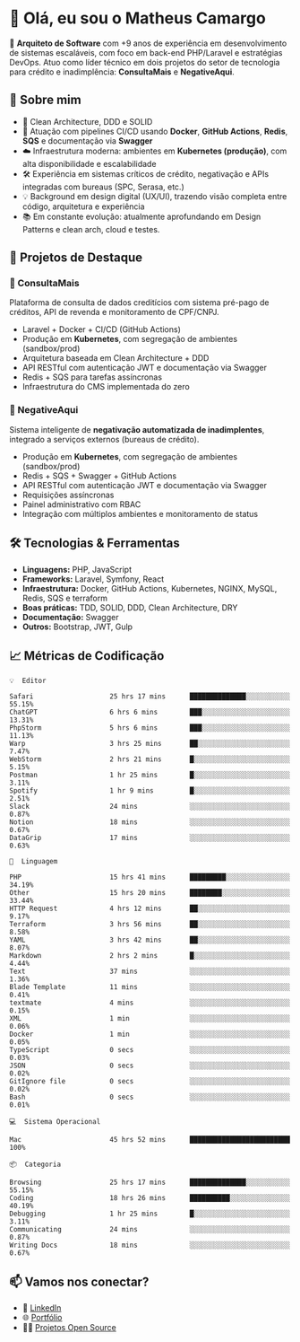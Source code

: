 # 👋 Olá, eu sou o Matheus Camargo

🎯 **Arquiteto de Software** com +9 anos de experiência em desenvolvimento de sistemas escaláveis, com foco em back-end PHP/Laravel e estratégias DevOps. Atuo como líder técnico em dois projetos do setor de tecnologia para crédito e inadimplência: **ConsultaMais** e **NegativeAqui**.

## 🧠 Sobre mim

- 🚀 Clean Architecture, DDD e SOLID
- 🔁 Atuação com pipelines CI/CD usando **Docker**, **GitHub Actions**, **Redis**, **SQS** e documentação via **Swagger**
- ☁️ Infraestrutura moderna: ambientes em **Kubernetes (produção)**, com alta disponibilidade e escalabilidade
- 🛠️ Experiência em sistemas críticos de crédito, negativação e APIs integradas com bureaus (SPC, Serasa, etc.)
- 💡 Background em design digital (UX/UI), trazendo visão completa entre código, arquitetura e experiência
- 📚 Em constante evolução: atualmente aprofundando em Design Patterns e clean arch, cloud e testes.

## 🚧 Projetos de Destaque

### 🔹 ConsultaMais
Plataforma de consulta de dados creditícios com sistema pré-pago de créditos, API de revenda e monitoramento de CPF/CNPJ.

- Laravel + Docker + CI/CD (GitHub Actions)
- Produção em **Kubernetes**, com segregação de ambientes (sandbox/prod)
- Arquitetura baseada em Clean Architecture + DDD
- API RESTful com autenticação JWT e documentação via Swagger
- Redis + SQS para tarefas assíncronas
- Infraestrutura do CMS implementada do zero

### 🔹 NegativeAqui
Sistema inteligente de **negativação automatizada de inadimplentes**, integrado a serviços externos (bureaus de crédito).

- Produção em **Kubernetes**, com segregação de ambientes (sandbox/prod)
- Redis + SQS + Swagger + GitHub Actions
- API RESTful com autenticação JWT e documentação via Swagger
- Requisições assíncronas
- Painel administrativo com RBAC
- Integração com múltiplos ambientes e monitoramento de status

## 🛠️ Tecnologias & Ferramentas

- **Linguagens:** PHP, JavaScript
- **Frameworks:** Laravel, Symfony, React
- **Infraestrutura:** Docker, GitHub Actions, Kubernetes, NGINX, MySQL, Redis, SQS e terraform
- **Boas práticas:** TDD, SOLID, DDD, Clean Architecture, DRY
- **Documentação:** Swagger
- **Outros:** Bootstrap, JWT, Gulp

## 📈 Métricas de Codificação

```text
💡  Editor

Safari                   25 hrs 17 mins      ██████████████░░░░░░░░░░░     55.15%
ChatGPT                  6 hrs 6 mins        ███░░░░░░░░░░░░░░░░░░░░░░     13.31%
PhpStorm                 5 hrs 6 mins        ███░░░░░░░░░░░░░░░░░░░░░░     11.13%
Warp                     3 hrs 25 mins       ██░░░░░░░░░░░░░░░░░░░░░░░      7.47%
WebStorm                 2 hrs 21 mins       █░░░░░░░░░░░░░░░░░░░░░░░░      5.15%
Postman                  1 hr 25 mins        █░░░░░░░░░░░░░░░░░░░░░░░░      3.11%
Spotify                  1 hr 9 mins         █░░░░░░░░░░░░░░░░░░░░░░░░      2.51%
Slack                    24 mins             ░░░░░░░░░░░░░░░░░░░░░░░░░      0.87%
Notion                   18 mins             ░░░░░░░░░░░░░░░░░░░░░░░░░      0.67%
DataGrip                 17 mins             ░░░░░░░░░░░░░░░░░░░░░░░░░      0.63%
```
```text
💬  Linguagem

PHP                      15 hrs 41 mins      █████████░░░░░░░░░░░░░░░░     34.19%
Other                    15 hrs 20 mins      ████████░░░░░░░░░░░░░░░░░     33.44%
HTTP Request             4 hrs 12 mins       ██░░░░░░░░░░░░░░░░░░░░░░░      9.17%
Terraform                3 hrs 56 mins       ██░░░░░░░░░░░░░░░░░░░░░░░      8.58%
YAML                     3 hrs 42 mins       ██░░░░░░░░░░░░░░░░░░░░░░░      8.07%
Markdown                 2 hrs 2 mins        █░░░░░░░░░░░░░░░░░░░░░░░░      4.44%
Text                     37 mins             ░░░░░░░░░░░░░░░░░░░░░░░░░      1.36%
Blade Template           11 mins             ░░░░░░░░░░░░░░░░░░░░░░░░░      0.41%
textmate                 4 mins              ░░░░░░░░░░░░░░░░░░░░░░░░░      0.15%
XML                      1 min               ░░░░░░░░░░░░░░░░░░░░░░░░░      0.06%
Docker                   1 min               ░░░░░░░░░░░░░░░░░░░░░░░░░      0.05%
TypeScript               0 secs              ░░░░░░░░░░░░░░░░░░░░░░░░░      0.03%
JSON                     0 secs              ░░░░░░░░░░░░░░░░░░░░░░░░░      0.02%
GitIgnore file           0 secs              ░░░░░░░░░░░░░░░░░░░░░░░░░      0.02%
Bash                     0 secs              ░░░░░░░░░░░░░░░░░░░░░░░░░      0.01%
```
```text
💻  Sistema Operacional

Mac                      45 hrs 52 mins      █████████████████████████       100%
```
```text
📦  Categoria

Browsing                 25 hrs 17 mins      ██████████████░░░░░░░░░░░     55.15%
Coding                   18 hrs 26 mins      ██████████░░░░░░░░░░░░░░░     40.19%
Debugging                1 hr 25 mins        █░░░░░░░░░░░░░░░░░░░░░░░░      3.11%
Communicating            24 mins             ░░░░░░░░░░░░░░░░░░░░░░░░░      0.87%
Writing Docs             18 mins             ░░░░░░░░░░░░░░░░░░░░░░░░░      0.67%
```

## 📫 Vamos nos conectar?

- 💼 [LinkedIn](https://www.linkedin.com/in/matheuscamargoxavier)
- 🌐 [Portfólio](https://matheuscamargo.co)
- 🧑‍💻 [Projetos Open Source](https://github.com/bymatheus)
